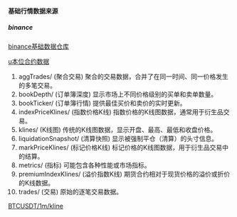 #### 基础行情数据来源
##### binance
[binance基础数据仓库](https://github.com/binance/binance-public-data?tab=readme-ov-file)

[u本位合约数据](https://data.binance.vision/?prefix=data/futures/um/daily/)
1. aggTrades/ (聚合交易)
聚合的交易数据，合并了在同一时间、同一价格发生的多笔交易。
2. bookDepth/ (订单簿深度)
显示市场上不同价格级别的买单和卖单数量。
3. bookTicker/ (订单簿行情)
提供最佳买价和卖价的实时更新。
4. indexPriceKlines/ (指数价格K线)
指数价格的K线图数据，通常用于衍生品交易。
5. klines/ (K线图)
传统的K线图数据，显示开盘、最高、最低和收盘价格。
6. liquidationSnapshot/ (清算快照)
显示被强制平仓（清算）的头寸信息。
7. markPriceKlines/ (标记价格K线)
标记价格的K线图数据，用于衍生品交易中的结算。
8. metrics/ (指标)
可能包含各种性能或市场指标。
9. premiumIndexKlines/ (溢价指数K线)
期货合约相对于现货价格的溢价或折价的K线数据。
10. trades/ (交易)
原始的逐笔交易数据。

[BTCUSDT/1m/kline](https://data.binance.vision/?prefix=data/futures/um/daily/klines/BTCUSDT/1m/)

